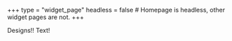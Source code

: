 +++
type = "widget_page"
headless = false  # Homepage is headless, other widget pages are not.
+++

Designs!! Text!
